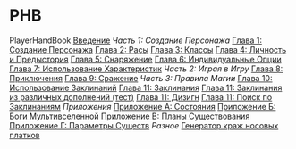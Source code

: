 # PHB
PlayerHandBook
<a href="Chapter00.html">Введение</a>
<i>Часть 1: Создание Персонажа</i>
<a href="Chapter01.html">Глава 1: Создание Персонажа</a>
<a href="Chapter02.html">Глава 2: Расы</a>
<a href="Chapter03.html">Глава 3: Классы</a>
<a href="Chapter04.html">Глава 4: Личность и Предыстория</a>
<a href="Chapter05.html">Глава 5: Снаряжение</a>
<a href="Chapter06.html">Глава 6: Индивидуальные Опции</a>
<a href="Chapter07.html">Глава 7: Использование Характеристик</a>
<i>Часть 2: Играя в Игру</i>
<a href="Chapter08.html">Глава 8: Приключения</a>
<a href="Chapter09.html">Глава 9: Сражение</a>
<i>Часть 3: Правила Магии</i>
<a href="Chapter10.html">Глава 10: Использование Заклинаний</a>
<a href="Chapter11.html">Глава 11: Заклинания</a>
<a href="Chapter11test.html">Глава 11: Заклинания из различных дополнений (тест)</a>
<a href="Chapter11zen.html">Глава 11: Дизигн</a>
<a href="Chapter11search.html">Глава 11: Поиск по Заклинаниям</a>
<i>Приложения</i>
<a href="Attachment01.html">Приложение A: Состояния</a>
<a href="Attachment02.html">Приложение Б: Боги Мультивселенной</a>
<a href="Attachment03.html">Приложение В: Планы Существования</a>
<a href="Attachment04.html">Приложение Г: Параметры Существ</a>
<i>Разное</i>
<a href="pocket.html">Генератор краж носовых платков</a>
